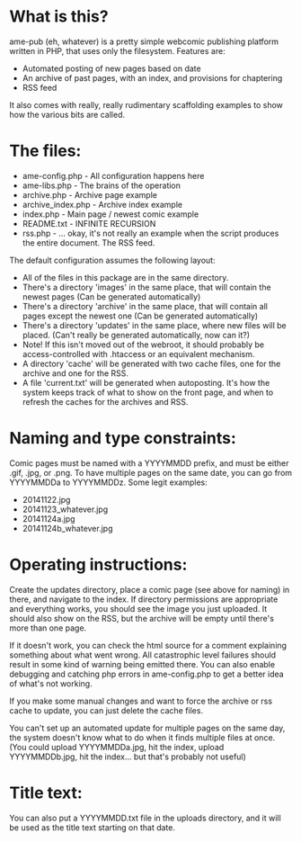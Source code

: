 What is this?
=============

ame-pub (eh, whatever) is a pretty simple webcomic publishing platform written in PHP, that uses only the filesystem.
Features are:
 - Automated posting of new pages based on date
 - An archive of past pages, with an index, and provisions for chaptering
 - RSS feed

It also comes with really, really rudimentary scaffolding examples to show how the various bits are called.

The files:
==========

 - ame-config.php	- All configuration happens here
 - ame-libs.php		- The brains of the operation
 - archive.php		- Archive page example
 - archive_index.php	- Archive index example
 - index.php		- Main page / newest comic example
 - README.txt		- INFINITE RECURSION
 - rss.php		- ... okay, it's not really an example when the script produces the entire document. The RSS feed.

The default configuration assumes the following layout:
 - All of the files in this package are in the same directory.
 - There's a directory 'images' in the same place, that will contain the newest pages (Can be generated automatically)
 - There's a directory 'archive' in the same place, that will contain all pages except the newest one (Can be generated automatically)
 - There's a directory 'updates' in the same place, where new files will be placed. (Can't really be generated automatically, now can it?)
  - Note! If this isn't moved out of the webroot, it should probably be access-controlled with .htaccess or an equivalent mechanism.
 - A directory 'cache' will be generated with two cache files, one for the archive and one for the RSS.
 - A file 'current.txt' will be generated when autoposting. It's how the system keeps track of what to show on the front page, and
   when to refresh the caches for the archives and RSS.
 
Naming and type constraints:
============================

Comic pages must be named with a YYYYMMDD prefix, and must be either .gif, .jpg, or .png. To have multiple pages on the same date,
you can go from YYYYMMDDa to YYYYMMDDz.
Some legit examples:
 - 20141122.jpg
 - 20141123_whatever.jpg
 - 20141124a.jpg
 - 20141124b_whatever.jpg

Operating instructions:
=======================

Create the updates directory, place a comic page (see above for naming) in there, and navigate to the index.
If directory permissions are appropriate and everything works, you should see the image you just uploaded.
It should also show on the RSS, but the archive will be empty until there's more than one page.

If it doesn't work, you can check the html source for a comment explaining something about what went wrong.
All catastrophic level failures should result in some kind of warning being emitted there. You can also enable debugging and
catching php errors in ame-config.php to get a better idea of what's not working.

If you make some manual changes and want to force the archive or rss cache to update, you can just delete the cache files.

You can't set up an automated update for multiple pages on the same day, the system doesn't know what to do when it finds multiple files
at once. (You could upload YYYYMMDDa.jpg, hit the index, upload YYYYMMDDb.jpg, hit the index... but that's probably not useful)

Title text:
===========

You can also put a YYYYMMDD.txt file in the uploads directory, and it will be used as the title text starting on that date.
